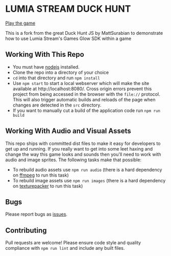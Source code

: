 # LUMIA STREAM DUCK HUNT

[Play the game](http://duck.lumiastream.com)

This is a fork from the great Duck Hunt JS by MattSurabian to demonstrate how to use Lumia Stream's Games Glow SDK within a game

## Working With This Repo

-   You must have [nodejs](https://nodejs.org/) installed.
-   Clone the repo into a directory of your choice
-   `cd` into that directory and run `npm install`
-   Use `npm start` to start a local webserver which will make the site available at http://localhost:8080/. Cross origin errors prevent this project from being accessed in the browser with the `file://` protocol. This will also trigger automatic builds and reloads of the page when changes are detected in the `src` directory.
-   If you want to manually cut a build of the application code run `npm run build`

## Working With Audio and Visual Assets

This repo ships with committed dist files to make it easy for developers to get up and running. If you really want to get into some leet haxing and change the way
this game looks and sounds then you'll need to work with audio and image sprites. The following tasks make that possible:

-   To rebuild audio assets use `npm run audio` (there is a hard dependency on [ffmpeg](https://ffmpeg.org/download.html) to run this task)
-   To rebuild image assets use `npm run images` (there is a hard dependency on [texturepacker](https://www.codeandweb.com/texturepacker/download) to run this task)

## Bugs

Please report bugs as [issues](https://github.com/lumiastream/Lumia-DuckHunt/issues).

## Contributing

Pull requests are welcome! Please ensure code style and quality compliance with `npm run lint` and include any built files.
